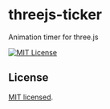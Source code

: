 # threejs-ticker

Animation timer for three.js

[![MIT License](http://img.shields.io/badge/license-MIT-blue.svg?style=flat)](LICENSE)

## License

[MIT licensed](LICENSE).
